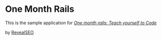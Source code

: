 # One Month Rails

This is the sample application for 
[*One month rails: Teach yourself to Code*](http://onemonthrails.com)

by [RevealSEO](http://revealseo.com)